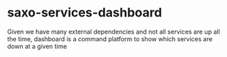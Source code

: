 # saxo-services-dashboard
Given we have many external dependencies and not all services are up all the time, dashboard is a command platform to show which services are down at a given time 
